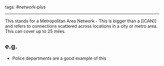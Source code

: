 tags: #network-plus

---
This stands for a Metropolitan Area Network - This is bigger than a [[CAN]] and refers to connections scattered across locations in a city or metro area. This can cover up to 25 miles.

## e.g.
- Police departments are a good example of this